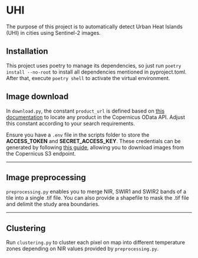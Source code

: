 # UHI

The purpose of this project is to automatically detect Urban Heat Islands (UHI) in cities using Sentinel-2 images.

## Installation

This project uses poetry to manage its dependencies, so just run `poetry install --no-root` to install all dependencies mentioned in pyproject.toml. After that, execute `poetry shell` to activate the virtual environment.

## Image download

In `download.py`, the constant `product_url` is defined based on [this documentation](https://documentation.dataspace.copernicus.eu/APIs/OData.html) to locate any product in the Copernicus OData API. Adjust this constant according to your search requirements.

Ensure you have a `.env` file in the scripts folder to store the **ACCESS_TOKEN** and **SECRET_ACCESS_KEY**. These credentials can be generated by following [this guide](https://documentation.dataspace.copernicus.eu/APIs/S3.html), allowing you to download images from the Copernicus S3 endpoint.

---

## Image preprocessing

`preprocessing.py` enables you to merge NIR, SWIR1 and SWIR2 bands of a tile into a single .tif file. You can also provide a shapefile to mask the .tif file and delimit the study area boundaries.

---

## Clustering
Run `clustering.py` to cluster each pixel on map into different temperature zones depending on NIR values provided by `preprocessing.py`.